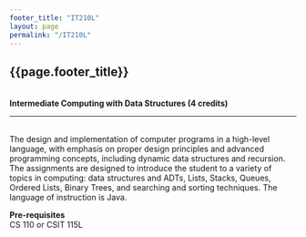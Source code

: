 ```yaml
---
footer_title: "IT210L"
layout: page
permalink: "/IT210L"
---
```


## {{page.footer_title}}
\
**Intermediate Computing with Data Structures (4 credits)**

---
\
The design and implementation of computer programs in a high-level language, with emphasis on proper design principles and advanced programming concepts, including dynamic data structures and recursion. The assignments are designed to introduce the student to a variety of topics in computing: data structures and ADTs, Lists, Stacks, Queues, Ordered Lists, Binary Trees, and searching and sorting techniques. The language of instruction is Java.

**Pre-requisites**
\
CS 110 or CSIT 115L 
